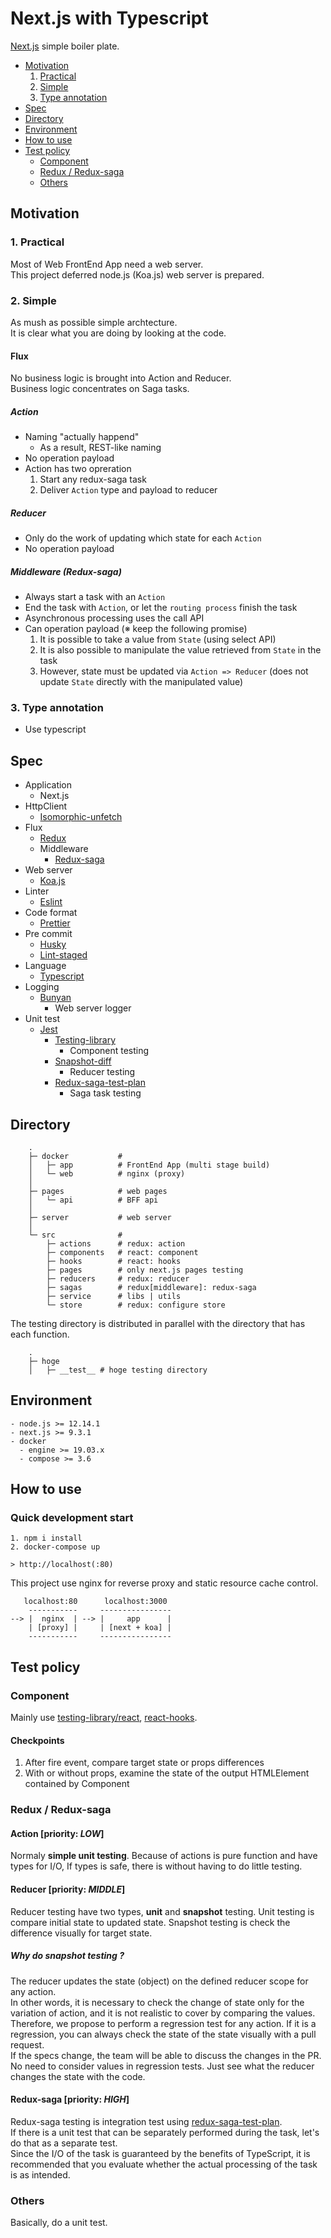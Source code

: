 # Next.js with Typescript
[Next.js](https://nextjs.org/) simple boiler plate.

- [Motivation](#motivation)
  1. [Practical](#1-practical)
  2. [Simple](#2-simple)
  3. [Type annotation](#3-type-annotation)
- [Spec](#wpec)
- [Directory](#directory)
- [Environment](#environment)
- [How to use](#how-to-use)
- [Test policy](#test-policy)
  - [Component](#component)
  - [Redux / Redux-saga](#redux--redux-saga)
  - [Others](#others)


## Motivation
### 1. Practical
Most of Web FrontEnd App need a web server.  
This project deferred node.js (Koa.js) web server is prepared.

### 2. Simple
As mush as possible simple archtecture.  
It is clear what you are doing by looking at the code.

#### Flux
No business logic is brought into Action and Reducer.  
Business logic concentrates on Saga tasks.

##### Action
- Naming "actually happend"
    - As a result, REST-like naming
- No operation payload
- Action has two opreration
    1. Start any redux-saga task
    2. Deliver `Action` type and payload to reducer

##### Reducer
- Only do the work of updating which state for each `Action`
- No operation payload

##### Middleware (Redux-saga)
- Always start a task with an `Action`
- End the task with `Action`, or let the `routing process` finish the task
- Asynchronous processing uses the call API
- Can operation payload (※ keep the following promise)
    1. It is possible to take a value from `State` (using select API)
    2. It is also possible to manipulate the value retrieved from `State` in the task
    3. However, state must be updated via `Action => Reducer` (does not update `State` directly with the manipulated value)

### 3. Type annotation
- Use typescript

## Spec
- Application
    - Next.js
- HttpClient
    - [Isomorphic-unfetch](https://github.com/developit/unfetch/tree/master/packages/isomorphic-unfetch)
- Flux
    - [Redux](https://github.com/reduxjs/redux)
    - Middleware
        - [Redux-saga](https://github.com/redux-saga/redux-saga)
- Web server
    - [Koa.js](https://github.com/koajs/koa)
- Linter
    - [Eslint](https://github.com/eslint/eslint)
- Code format
    - [Prettier](https://github.com/prettier/prettier)
- Pre commit
    - [Husky](https://github.com/typicode/husky)
    - [Lint-staged](https://github.com/okonet/lint-staged)
- Language
    - [Typescript](https://www.typescriptlang.org/)
- Logging
    - [Bunyan](https://github.com/trentm/node-bunyan)
        - Web server logger
- Unit test
    - [Jest](https://github.com/facebook/jest)
        - [Testing-library](https://github.com/testing-library/react-testing-library)
            - Component testing
        - [Snapshot-diff](https://github.com/jest-community/snapshot-diff)
            - Reducer testing
        - [Redux-saga-test-plan](https://github.com/jfairbank/redux-saga-test-plan)
            - Saga task testing

## Directory
```
    .
    ├─ docker           # 
    │   ├─ app          # FrontEnd App (multi stage build)
    │   └─ web          # nginx (proxy)
    │
    ├─ pages            # web pages
    │   └─ api          # BFF api
    │
    ├─ server           # web server
    │
    └─ src              # 
        ├─ actions      # redux: action
        ├─ components   # react: component
        ├─ hooks        # react: hooks
        ├─ pages        # only next.js pages testing
        ├─ reducers     # redux: reducer
        ├─ sagas        # redux[middleware]: redux-saga
        ├─ service      # libs | utils
        └─ store        # redux: configure store
```
The testing directory is distributed in parallel with the directory that has each function.
```
    .
    ├─ hoge
    │   ├─ __test__ # hoge testing directory
```

## Environment
```
- node.js >= 12.14.1
- next.js >= 9.3.1
- docker
  - engine >= 19.03.x
  - compose >= 3.6
```

## How to use
### Quick development start
```
1. npm i install
2. docker-compose up

> http://localhost(:80)
```

This project use nginx for reverse proxy and static resource cache control.

```
   localhost:80      localhost:3000
    -----------     ----------------
--> |  nginx  | --> |     app      |
    | [proxy] |     | [next + koa] |
    -----------     ----------------
```

## Test policy
### Component
Mainly use [testing-library/react](https://github.com/testing-library/react-testing-library), [react-hooks](https://github.com/testing-library/react-hooks-testing-library).

#### Checkpoints
1. After fire event, compare target state or props differences
2. With or without props, examine the state of the output HTMLElement contained by Component

### Redux / Redux-saga
#### Action [priority: *LOW*]
Normaly **simple unit testing**.
Because of actions is pure function and have types for I/O,
If types is safe, there is without having to do little testing.

#### Reducer [priority: *MIDDLE*]
Reducer testing have two types, **unit** and **snapshot** testing.
Unit testing is compare initial state to updated state.
Snapshot testing is check the difference visually for target state.

##### Why do snapshot testing ?
The reducer updates the state (object) on the defined reducer scope for any action.  
In other words, it is necessary to check the change of state only for the variation of action, and it is not realistic to cover by comparing the values.  
Therefore, we propose to perform a regression test for any action.
If it is a regression, you can always check the state of the state visually with a pull request.  
If the specs change, the team will be able to discuss the changes in the PR.  
No need to consider values in regression tests. Just see what the reducer changes the state with the code.

#### Redux-saga [priority: *HIGH*]
Redux-saga testing is integration test using [redux-saga-test-plan](https://github.com/jfairbank/redux-saga-test-plan).  
If there is a unit test that can be separately performed during the task, let's do that as a separate test.  
Since the I/O of the task is guaranteed by the benefits of TypeScript, it is recommended that you evaluate whether the actual processing of the task is as intended.

### Others
Basically, do a unit test.